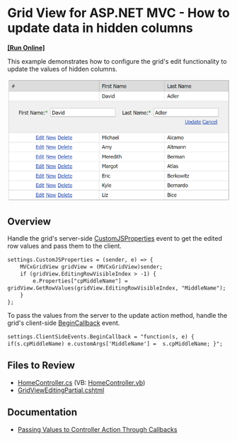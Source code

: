 # Grid View for ASP.NET MVC - How to update data in hidden columns
<!-- run online -->
**[[Run Online]](https://codecentral.devexpress.com/e5121/)**
<!-- run online end -->

This example demonstrates how to configure the grid's edit functionality to update the values of hidden columns.

![Update data in hidden columns](hiddenColumn.png)

## Overview

Handle the grid's server-side [CustomJSProperties](https://docs.devexpress.com/AspNetMvc/DevExpress.Web.Mvc.GridViewSettings.CustomJSProperties) event to get the edited row values and pass them to the client.

```cshtml
settings.CustomJSProperties = (sender, e) => {
    MVCxGridView gridView = (MVCxGridView)sender;
    if (gridView.EditingRowVisibleIndex > -1) {
        e.Properties["cpMiddleName"] = gridView.GetRowValues(gridView.EditingRowVisibleIndex, "MiddleName");
    }
};
```

To pass the values from the server to the update action method, handle the grid's client-side [BeginCallback](https://docs.devexpress.com/AspNetMvc/js-MVCxClientGridView.BeginCallback) event.

```cshtml
settings.ClientSideEvents.BeginCallback = "function(s, e) { if(s.cpMiddleName) e.customArgs['MiddleName'] =  s.cpMiddleName; }";
```

## Files to Review

* [HomeController.cs](./CS/Sample/Controllers/HomeController.cs) (VB: [HomeController.vb](./VB/Sample/Controllers/HomeController.vb))
* [GridViewEditingPartial.cshtml](./CS/Sample/Views/Home/GridViewEditingPartial.cshtml)

## Documentation

* [Passing Values to Controller Action Through Callbacks](https://docs.devexpress.com/AspNetMvc/9941/common-features/callback-based-functionality/passing-values-to-a-controller-action-through-callbacks)
